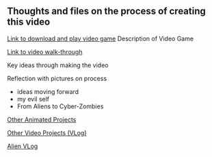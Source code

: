 ## Thoughts and files on the process of creating this video 

[Link to download and play video game](https://drive.google.com/file/d/1taTHbhOsVNT-cIwhFnc3yX3fFGImJx1E/view?usp=sharing)
Description of Video Game

[Link to video walk-through](https://www.youtube.com/watch?v=rGM_gd95WrM&feature=emb_logo)

Key ideas through making the video

Reflection with pictures on process
- ideas moving forward
- my evil self
- From Aliens to Cyber-Zombies

[Other Animated Projects](http://www.chrisdivincenzo.com/html/experiments.html)

[Other Video Projects (VLog)](http://www.chrisdivincenzo.com/html/vlog.html)

[Alien VLog](http://www.chrisdivincenzo.com/html/videodiary.html)
